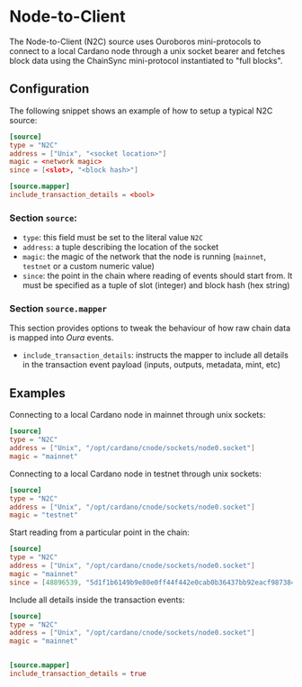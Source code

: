 # Node-to-Client

The Node-to-Client (N2C) source uses Ouroboros mini-protocols to connect to a local Cardano node through a unix socket bearer and fetches block data using the ChainSync mini-protocol instantiated to "full blocks".

## Configuration

The following snippet shows an example of how to setup a typical N2C source:

```toml
[source]
type = "N2C"
address = ["Unix", "<socket location>"]
magic = <network magic>
since = [<slot>, "<block hash>"]

[source.mapper]
include_transaction_details = <bool>
```

### Section `source`:

- `type`: this field must be set to the literal value `N2C`
- `address`: a tuple describing the location of the socket
- `magic`: the magic of the network that the node is running (`mainnet`, `testnet` or a custom numeric value)
- `since`: the point in the chain where reading of events should start from. It must be specified as a tuple of slot (integer) and block hash (hex string)

### Section `source.mapper`

This section provides options to tweak the behaviour of how raw chain data is mapped into _Oura_ events.

- `include_transaction_details`: instructs the mapper to include all details in the transaction event payload (inputs, outputs, metadata, mint, etc)

## Examples

Connecting to a local Cardano node in mainnet through unix sockets:

```toml
[source]
type = "N2C"
address = ["Unix", "/opt/cardano/cnode/sockets/node0.socket"]
magic = "mainnet"
```

Connecting to a local Cardano node in testnet through unix sockets:

```toml
[source]
type = "N2C"
address = ["Unix", "/opt/cardano/cnode/sockets/node0.socket"]
magic = "testnet"
```

Start reading from a particular point in the chain:

```toml
[source]
type = "N2C"
address = ["Unix", "/opt/cardano/cnode/sockets/node0.socket"]
magic = "mainnet"
since = [48896539, "5d1f1b6149b9e80e0ff44f442e0cab0b36437bb92eacf987384be479d4282357"]
```

Include all details inside the transaction events:

```toml
[source]
type = "N2C"
address = ["Unix", "/opt/cardano/cnode/sockets/node0.socket"]
magic = "mainnet"


[source.mapper]
include_transaction_details = true
```
